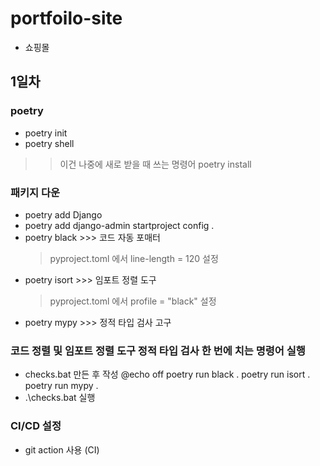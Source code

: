 # portfoilo-site
- 쇼핑몰

## 1일차

### poetry
- poetry init
- poetry shell

>> 이건 나중에 새로 받을 때 쓰는 명령어 poetry install

### 패키지 다운
- poetry add Django
- poetry add django-admin startproject config .
- poetry black >>> 코드 자동 포매터
    >pyproject.toml 에서 line-length = 120 설정
- poetry isort >>> 임포트 정렬 도구
    >pyproject.toml 에서 profile = "black" 설정
- poetry mypy >>> 정적 타입 검사 고구

### 코드 정렬 및 임포트 정렬 도구 정적 타입 검사 한 번에 치는 명령어 실행
- checks.bat 만든 후 작성
    @echo off
    poetry run black .
    poetry run isort .
    poetry run mypy .
- .\checks.bat 실행


### CI/CD 설정
- git action 사용 (CI)